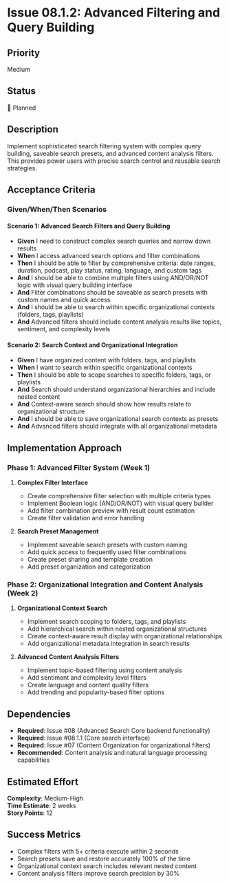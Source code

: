 # Issue 08.1.2: Advanced Filtering and Query Building

## Priority
Medium

## Status
🔄 Planned

## Description
Implement sophisticated search filtering system with complex query building, saveable search presets, and advanced content analysis filters. This provides power users with precise search control and reusable search strategies.

## Acceptance Criteria

### Given/When/Then Scenarios

#### Scenario 1: Advanced Search Filters and Query Building
- **Given** I need to construct complex search queries and narrow down results
- **When** I access advanced search options and filter combinations
- **Then** I should be able to filter by comprehensive criteria: date ranges, duration, podcast, play status, rating, language, and custom tags
- **And** I should be able to combine multiple filters using AND/OR/NOT logic with visual query building interface
- **And** Filter combinations should be saveable as search presets with custom names and quick access
- **And** I should be able to search within specific organizational contexts (folders, tags, playlists)
- **And** Advanced filters should include content analysis results like topics, sentiment, and complexity levels

#### Scenario 2: Search Context and Organizational Integration
- **Given** I have organized content with folders, tags, and playlists
- **When** I want to search within specific organizational contexts
- **Then** I should be able to scope searches to specific folders, tags, or playlists
- **And** Search should understand organizational hierarchies and include nested content
- **And** Context-aware search should show how results relate to organizational structure
- **And** I should be able to save organizational search contexts as presets
- **And** Advanced filters should integrate with all organizational metadata

## Implementation Approach

### Phase 1: Advanced Filter System (Week 1)
1. **Complex Filter Interface**
   - Create comprehensive filter selection with multiple criteria types
   - Implement Boolean logic (AND/OR/NOT) with visual query builder
   - Add filter combination preview with result count estimation
   - Create filter validation and error handling

2. **Search Preset Management**
   - Implement saveable search presets with custom naming
   - Add quick access to frequently used filter combinations
   - Create preset sharing and template creation
   - Add preset organization and categorization

### Phase 2: Organizational Integration and Content Analysis (Week 2)
1. **Organizational Context Search**
   - Implement search scoping to folders, tags, and playlists
   - Add hierarchical search within nested organizational structures
   - Create context-aware result display with organizational relationships
   - Add organizational metadata integration in search results

2. **Advanced Content Analysis Filters**
   - Implement topic-based filtering using content analysis
   - Add sentiment and complexity level filters
   - Create language and content quality filters
   - Add trending and popularity-based filter options

## Dependencies
- **Required**: Issue #08 (Advanced Search Core backend functionality)
- **Required**: Issue #08.1.1 (Core search interface)
- **Required**: Issue #07 (Content Organization for organizational filters)
- **Recommended**: Content analysis and natural language processing capabilities

## Estimated Effort
**Complexity**: Medium-High  
**Time Estimate**: 2 weeks  
**Story Points**: 12

## Success Metrics
- Complex filters with 5+ criteria execute within 2 seconds
- Search presets save and restore accurately 100% of the time
- Organizational context search includes relevant nested content
- Content analysis filters improve search precision by 30%